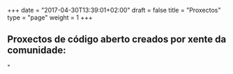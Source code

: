 +++
date = "2017-04-30T13:39:01+02:00"
draft = false
title = "Proxectos"
type = "page"
weight = 1
+++

Proxectos de código aberto creados por xente da comunidade:
----

<div class="github-card" data-user="vigojug" data-repo="reto"></div>


<div class="github-card" data-user="daavoo" data-repo="pyntcloud"></div>


<div class="github-card" data-user="VigoTech" data-repo="vigotech.github.io"></div>


<div class="github-card" data-user="vigojug" data-repo="vigojug.github.io"></div>


<div class="github-card" data-user="antonmry" data-repo="leanmanager"></div>


<div class="github-card" data-user="galibots" data-repo="bot-daily-meeting"></div>

<script src="//cdn.jsdelivr.net/github-cards/latest/widget.js"></script>"